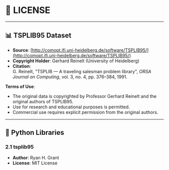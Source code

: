 # 📄 LICENSE
---

## 📊 TSPLIB95 Dataset

- **Source**: [http://comopt.ifi.uni-heidelberg.de/software/TSPLIB95/](http://comopt.ifi.uni-heidelberg.de/software/TSPLIB95/)  
- **Copyright Holder**: Gerhard Reinelt (University of Heidelberg)  
- **Citation**:  
  G. Reinelt, "TSPLIB — A traveling salesman problem library", *ORSA Journal on Computing*, vol. 3, no. 4, pp. 376–384, 1991.

**Terms of Use**:
- The original data is copyrighted by Professor Gerhard Reinelt and the original authors of TSPLIB95.
- Use for research and educational purposes is permitted.
- Commercial use requires explicit permission from the original authors.

---

## 🐍 Python Libraries

### 2.1 tsplib95
- **Author**: Ryan H. Grant
- **License**: MIT License  
